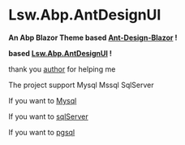 # Lsw.Abp.AntDesignUI

**An Abp Blazor Theme based [Ant-Design-Blazor](https://github.com/ant-design-blazor/ant-design-blazor) !**

**based [Lsw.Abp.AntDesignUI](https://github.com/realLiangshiwei/Lsw.Abp.AntDesignUI) !**


thank you [author](https://github.com/realLiangshiwei) for  helping me


The project support Mysql Mssql SqlServer

If you want to [Mysql](https://github.com/WhiteEnzuo/Lsw.Abp.AntDesignUI/tree/mysql)

If you want to [sqlServer](https://github.com/WhiteEnzuo/Lsw.Abp.AntDesignUI/tree/sqlServer)

If you want to [pgsql](https://github.com/WhiteEnzuo/Lsw.Abp.AntDesignUI/tree/pgsql)

